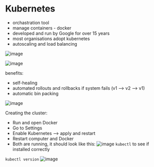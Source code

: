 # Kubernetes

- orchastration tool
- manage containers - docker
- developed and run by Google for over 15 years
- most organisations adopt kubernetes
- autoscaling and load balancing


![image](https://user-images.githubusercontent.com/88186581/135854674-21d46186-a46b-45c4-9585-3a2df4f58eb2.png)



![image](https://user-images.githubusercontent.com/88186581/135854776-2257d805-20e7-4aa3-93b2-6f9294321141.png)

benefits:
- self-healing
- automated rollouts and rollbacks if system fails (v1 --> v2 --> v1)
- automatic bin packing


![image](https://user-images.githubusercontent.com/88186581/135855301-3ca1cd63-bbc6-42fb-ba01-033e14735678.png)

Creating the cluster:
- Run and open Docker
- Go to Settings
- Enable Kubernetes --> apply and restart
- Restart computer and Docker
- Both are running, it should look like this:
![image](https://user-images.githubusercontent.com/88186581/135873961-49dff8b4-ff11-4d1c-895b-d94080ce03a3.png)
`kubectl` to see if installed correctly 

`kubectl version`
![image](https://user-images.githubusercontent.com/88186581/135874162-e96b66a8-c8a6-462f-a8df-abb3ac8f0a96.png)



















